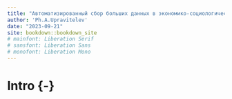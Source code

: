 ```yaml
--- 
title: "Автоматизированный сбор больших данных в экономико-социологических исследованиях"
author: 'Ph.A.Upravitelev'
date: "2023-09-21"
site: bookdown::bookdown_site
# mainfont: Liberation Serif
# sansfont: Liberation Sans
# monofont: Liberation Mono  
---
```


# Intro {-}
